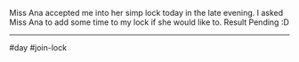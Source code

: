 Miss Ana accepted me into her simp lock today in the late evening. I asked Miss Ana to add some time to my lock if she would like to. Result Pending :D

---------
#day #join-lock